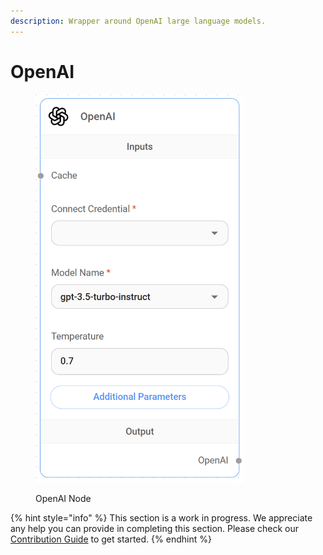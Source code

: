```yaml
---
description: Wrapper around OpenAI large language models.
---
```


# OpenAI

<figure><img src="../../../.gitbook/assets/image (7) (1) (1).png" alt="" width="334"><figcaption><p>OpenAI Node</p></figcaption></figure>

{% hint style="info" %}
This section is a work in progress. We appreciate any help you can provide in completing this section. Please check our [Contribution Guide](../../../contributing/) to get started.
{% endhint %}
